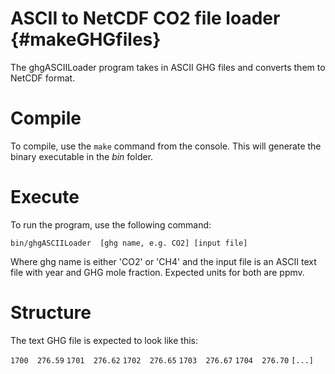 ASCII to NetCDF CO2 file loader {#makeGHGfiles}
========

The ghgASCIILoader program takes in ASCII GHG files and converts them to NetCDF format.

# Compile

To compile, use the `make` command from the console.
This will generate the binary executable in the *bin* folder.

# Execute

To run the program, use the following command:

`bin/ghgASCIILoader  [ghg name, e.g. CO2] [input file]`

Where ghg name is either 'CO2' or 'CH4' and the input file is an ASCII text file with year and GHG mole fraction. Expected units for both are ppmv.

# Structure

The text GHG file is expected to look like this:

`1700  276.59`
`1701  276.62`
`1702  276.65`
`1703  276.67`
`1704  276.70`
`[...]`
